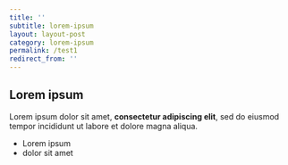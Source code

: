 ```yaml
---
title: ''
subtitle: lorem-ipsum
layout: layout-post
category: lorem-ipsum
permalink: /test1
redirect_from: ''
---
```

## Lorem ipsum

Lorem ipsum dolor sit amet, **consectetur adipiscing elit**, sed do eiusmod tempor incididunt ut labore et dolore magna aliqua.

- Lorem ipsum
- dolor sit amet